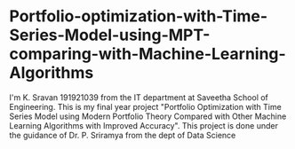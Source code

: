 # Portfolio-optimization-with-Time-Series-Model-using-MPT-comparing-with-Machine-Learning-Algorithms
I'm K. Sravan 191921039 from the IT department at Saveetha School of Engineering. This is my final year project "Portfolio Optimization with Time Series Model using Modern Portfolio Theory Compared with Other Machine Learning Algorithms with Improved Accuracy". This project is done under the guidance of Dr. P. Sriramya from the dept of Data Science
